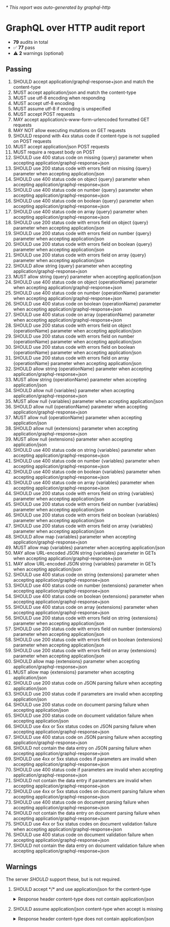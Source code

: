 _* This report was auto-generated by graphql-http_

# GraphQL over HTTP audit report

- **79** audits in total
- ✅ **77** pass
- ⚠️ **2** warnings (optional)

## Passing
1. SHOULD accept application/graphql-response+json and match the content-type
2. MUST accept application/json and match the content-type
3. MUST use utf-8 encoding when responding
4. MUST accept utf-8 encoding
5. MUST assume utf-8 if encoding is unspecified
6. MUST accept POST requests
7. MAY accept application/x-www-form-urlencoded formatted GET requests
8. MAY NOT allow executing mutations on GET requests
9. SHOULD respond with 4xx status code if content-type is not supplied on POST requests
10. MUST accept application/json POST requests
11. MUST require a request body on POST
12. SHOULD use 400 status code on missing {query} parameter when accepting application/graphql-response+json
13. SHOULD use 200 status code with errors field on missing {query} parameter when accepting application/json
14. SHOULD use 400 status code on object {query} parameter when accepting application/graphql-response+json
15. SHOULD use 400 status code on number {query} parameter when accepting application/graphql-response+json
16. SHOULD use 400 status code on boolean {query} parameter when accepting application/graphql-response+json
17. SHOULD use 400 status code on array {query} parameter when accepting application/graphql-response+json
18. SHOULD use 200 status code with errors field on object {query} parameter when accepting application/json
19. SHOULD use 200 status code with errors field on number {query} parameter when accepting application/json
20. SHOULD use 200 status code with errors field on boolean {query} parameter when accepting application/json
21. SHOULD use 200 status code with errors field on array {query} parameter when accepting application/json
22. SHOULD allow string {query} parameter when accepting application/graphql-response+json
23. MUST allow string {query} parameter when accepting application/json
24. SHOULD use 400 status code on object {operationName} parameter when accepting application/graphql-response+json
25. SHOULD use 400 status code on number {operationName} parameter when accepting application/graphql-response+json
26. SHOULD use 400 status code on boolean {operationName} parameter when accepting application/graphql-response+json
27. SHOULD use 400 status code on array {operationName} parameter when accepting application/graphql-response+json
28. SHOULD use 200 status code with errors field on object {operationName} parameter when accepting application/json
29. SHOULD use 200 status code with errors field on number {operationName} parameter when accepting application/json
30. SHOULD use 200 status code with errors field on boolean {operationName} parameter when accepting application/json
31. SHOULD use 200 status code with errors field on array {operationName} parameter when accepting application/json
32. SHOULD allow string {operationName} parameter when accepting application/graphql-response+json
33. MUST allow string {operationName} parameter when accepting application/json
34. SHOULD allow null {variables} parameter when accepting application/graphql-response+json
35. MUST allow null {variables} parameter when accepting application/json
36. SHOULD allow null {operationName} parameter when accepting application/graphql-response+json
37. MUST allow null {operationName} parameter when accepting application/json
38. SHOULD allow null {extensions} parameter when accepting application/graphql-response+json
39. MUST allow null {extensions} parameter when accepting application/json
40. SHOULD use 400 status code on string {variables} parameter when accepting application/graphql-response+json
41. SHOULD use 400 status code on number {variables} parameter when accepting application/graphql-response+json
42. SHOULD use 400 status code on boolean {variables} parameter when accepting application/graphql-response+json
43. SHOULD use 400 status code on array {variables} parameter when accepting application/graphql-response+json
44. SHOULD use 200 status code with errors field on string {variables} parameter when accepting application/json
45. SHOULD use 200 status code with errors field on number {variables} parameter when accepting application/json
46. SHOULD use 200 status code with errors field on boolean {variables} parameter when accepting application/json
47. SHOULD use 200 status code with errors field on array {variables} parameter when accepting application/json
48. SHOULD allow map {variables} parameter when accepting application/graphql-response+json
49. MUST allow map {variables} parameter when accepting application/json
50. MAY allow URL-encoded JSON string {variables} parameter in GETs when accepting application/graphql-response+json
51. MAY allow URL-encoded JSON string {variables} parameter in GETs when accepting application/json
52. SHOULD use 400 status code on string {extensions} parameter when accepting application/graphql-response+json
53. SHOULD use 400 status code on number {extensions} parameter when accepting application/graphql-response+json
54. SHOULD use 400 status code on boolean {extensions} parameter when accepting application/graphql-response+json
55. SHOULD use 400 status code on array {extensions} parameter when accepting application/graphql-response+json
56. SHOULD use 200 status code with errors field on string {extensions} parameter when accepting application/json
57. SHOULD use 200 status code with errors field on number {extensions} parameter when accepting application/json
58. SHOULD use 200 status code with errors field on boolean {extensions} parameter when accepting application/json
59. SHOULD use 200 status code with errors field on array {extensions} parameter when accepting application/json
60. SHOULD allow map {extensions} parameter when accepting application/graphql-response+json
61. MUST allow map {extensions} parameter when accepting application/json
62. SHOULD use 200 status code on JSON parsing failure when accepting application/json
63. SHOULD use 200 status code if parameters are invalid when accepting application/json
64. SHOULD use 200 status code on document parsing failure when accepting application/json
65. SHOULD use 200 status code on document validation failure when accepting application/json
66. SHOULD use 4xx or 5xx status codes on JSON parsing failure when accepting application/graphql-response+json
67. SHOULD use 400 status code on JSON parsing failure when accepting application/graphql-response+json
68. SHOULD not contain the data entry on JSON parsing failure when accepting application/graphql-response+json
69. SHOULD use 4xx or 5xx status codes if parameters are invalid when accepting application/graphql-response+json
70. SHOULD use 400 status code if parameters are invalid when accepting application/graphql-response+json
71. SHOULD not contain the data entry if parameters are invalid when accepting application/graphql-response+json
72. SHOULD use 4xx or 5xx status codes on document parsing failure when accepting application/graphql-response+json
73. SHOULD use 400 status code on document parsing failure when accepting application/graphql-response+json
74. SHOULD not contain the data entry on document parsing failure when accepting application/graphql-response+json
75. SHOULD use 4xx or 5xx status codes on document validation failure when accepting application/graphql-response+json
76. SHOULD use 400 status code on document validation failure when accepting application/graphql-response+json
77. SHOULD not contain the data entry on document validation failure when accepting application/graphql-response+json

## Warnings
The server _SHOULD_ support these, but is not required.

  1. SHOULD accept \*/\* and use application/json for the content-type<br />

      <details>
      <summary>Response header content-type does not contain application/json</summary>
      
      ```json
      {
        "status": 200,
        "statusText": "OK",
        "headers": {
          "connection": "close",
          "content-type": "application/graphql-response+json;charset=utf-8",
          "date": "Tue, 17 Jan 2023 22:27:21 GMT",
          "server": "Kestrel",
          "transfer-encoding": "chunked"
        },
        "body": {
          "data": {
            "__typename": "Query"
          }
        }
      }
      ```
      </details>
      
  2. SHOULD assume application/json content-type when accept is missing<br />

      <details>
      <summary>Response header content-type does not contain application/json</summary>
      
      ```json
      {
        "status": 200,
        "statusText": "OK",
        "headers": {
          "connection": "close",
          "content-type": "application/graphql-response+json;charset=utf-8",
          "date": "Tue, 17 Jan 2023 22:27:22 GMT",
          "server": "Kestrel",
          "transfer-encoding": "chunked"
        },
        "body": {
          "data": {
            "__typename": "Query"
          }
        }
      }
      ```
      </details>
      

